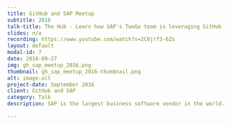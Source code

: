 ```yaml
---
title: GitHub and SAP Meetup
subtitle: 2016
talk-title: The Hub - Learn how SAP's TwoGo team is leveraging GitHub
slides: n/a
recording: https://www.youtube.com/watch?v=2C0jrf3-6Zs
layout: default
modal-id: 7
date: 2016-09-27
img: gh_sap_meetup_2016.png
thumbnail: gh_sap_meetup_2016-thumbnail.png
alt: image-alt
project-date: September 2016
client: GitHub and SAP
category: Talk
description: SAP is the largest business software vendor in the world. With about 74k employees and over 40 years in making mission critical on-premise software, implementing new agile concepts like Continuous Delivery and DevOps isn’t an easy task. As the company set itself the goal to extent its business into the cloud, new working methods need to be applied.

---
```

